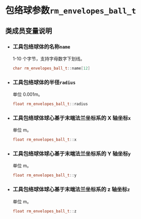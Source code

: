 # 包络球参数`rm_envelopes_ball_t`

## 类成员变量说明

- ### 工具包络球体的名称`name`

    1-10 个字节，支持字母数字下划线。

    ```C++
    char rm_envelopes_ball_t::name[12]
    ```

- ### 工具包络球体的半径`radius`

    单位 0.001m。

    ```C++
    float rm_envelopes_ball_t::radius
    ```

- ### 工具包络球体球心基于末端法兰坐标系的 X 轴坐标`x`

    单位 m。

    ```C++
    float rm_envelopes_ball_t::x
    ```

- ### 工具包络球体球心基于末端法兰坐标系的 Y 轴坐标`y`

    单位 m。

    ```C++
    float rm_envelopes_ball_t::y
    ```

- ### 工具包络球体球心基于末端法兰坐标系的 z 轴坐标`z`

    单位 m。

    ```C++
    float rm_envelopes_ball_t::z
    ```
